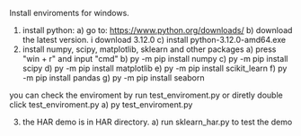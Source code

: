 Install enviroments  for windows.

1. install python:
	a) go to: https://www.python.org/downloads/ 
	b) download the latest version. i download 3.12.0
	c) install python-3.12.0-amd64.exe
2. install numpy, scipy, matplotlib, sklearn and other packages
	a) press "win + r"  and input "cmd"
	b) py -m pip install numpy
	c) py -m pip install  scipy
	d) py -m pip install matplotlib
	e) py -m pip install scikit_learn
	f) py -m pip install pandas
	g) py -m pip install seaborn
	
you can check the enviroment by run test_enviroment.py or diretly double click test_enviroment.py
	a) py test_enviroment.py
	
3. the HAR demo is in HAR directory.
	a) run sklearn_har.py to test the demo
